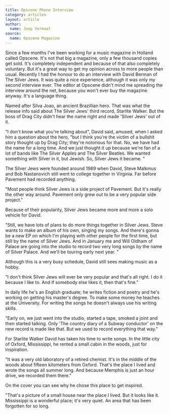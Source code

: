```yaml
---
title: Opscene Phone Interview
category: articles
layout: article
author:
  name: Joep Vermaat
source:
  name: Opscene Magazine
---
```


Since a few months I've been working for a music magazine in Holland called Opscene. It's not that big a magazine, only a few thousand copies get sold. It's completely independent and because of that also completely voluntary. But it's a great way to get my opinion across to more people than usual. Recently I had the honour to do an interview with David Berman of The Silver Jews. It was quite a nice experience, although it was only my second interview ever. The editor at Opscene didn't mind me spreading the interview around the net, because you won't ever buy the magazine anyway. It's a language thing. 

Named after Silva Joao, an ancient Brazillian hero. That was what the release info said about The Silver Jews' third record, Starlite Walker. But the boss of Drag City didn't hear the name right and made 'Silver Jews' out of it. 

"I don't know what you're talking about", David said, amused, when I asked him a question about the hero, "but I think you're the victim of a bullshit story thought up by Drag City; they're notorious for that. No, we have had the name for a long time. And we just thought it up because we're fan of a lot of bands like The Silver Apples and The Silver Beatles. We wanted something with Silver in it, but Jewish. So, Silver Jews it became. " 

The Silver Jews were founded around 1989 when David, Steve Malkmus and Bob Nastanovich still went to college together in Virginia. Far before Pavement had recorded anything. 

"Most people think Silver Jews is a side project of Pavement. But it's really the other way around. Pavement only grew out to be a very popular side project." 

Because of their popularity, Silver Jews became more and more a solo vehicle for David. 

"Still, we have lots of plans to do more things together in Silver Jews. Steve wants to make an album of his own, singing my songs. And there's gonna be a new EP on which I'm playing with other people for the first time, but still by the name of Silver Jews. And in January me and Will Oldham of Palace are going into the studio to record two very long songs by the name of Silver Palace. And we'll be touring early next year. " 

Although this is a very busy schedule, David still sees making music as a hobby. 

"I don't think Silver Jews will ever be very popular and that's all right. I do it because I like to. And if somebody else likes it, then that's fine." 

In daily life he's an English graduate; he writes fiction and poetry and he's working on getting his master's degree. To make some money he teaches at the University. For writing the songs he doesn't always use his writing skills. 

"Early on, we just went into the studio, started a tape, smoked a joint and then started talking. Only 'The country diary of a Subway conductor' on the new record is made like that. But we used to record everything that way." 

For Starlite Walker David has taken his time to write songs. In the little city of Oxford, Mississippi, he rented a small cabin in the woods, just for inspiration. 

"It was a very old laboratory of a retired chemist. It's in the middle of the woods about fifteen kilometers from Oxford. That's the place I lived and wrote the songs all summer long. And because Memphis is just an hour drive, we recorded them there." 

On the cover you can see why he chose this place to get inspired. 

"That's a picture of a small house near the place I lived. But it looks like it. Mississippi is a wonderful place; it's very quiet. An area that has been forgotten for so long.